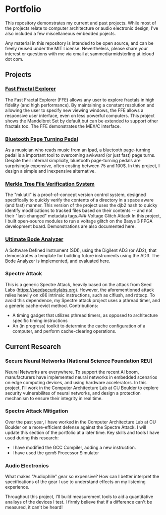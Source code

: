 # Portfolio
This repository demonstrates my current and past projects. While most of the projects relate to computer architecture or audio electronic design, I've also included a few miscellaneous embedded pojects. 

Any material in this repository is intended to be open source, and can be freely reused under the MIT License. Nevertheless, please share your interest or questions with me via email at sammcdiarmidsterling at icloud dot com.

## Projects

### [Fast Fractal Explorer](https://github.com/SamMcD-S/FastFractalExplorer.git)
The Fast Fractal Explorer (FFE) allows any user to explore fractals in high fidelity (and high performance). By maintaining a constant resolution and allowing the user to specify new viewing windows, the FFE allows a responsive user interface, even on less powerful computers. This project shows the Mandelbrot Set by default,but can be extended to support other fractals too. The FFE demonstrates the MEX/C interface.
### [Bluetooth Page Turning Pedal](https://github.com/SamMcD-S/PageTurner.git)
As a musician who reads music from an Ipad, a bluetooth page-turning pedal is a important tool to overcoming awkward (or just fast) page turns. Despite their internal simplicity, bluetooth page-turning pedals are surprisingly expensive, often costing between 75 and 100$. In this project, I design a simple and inexpensive alternative.
### [Merkle Tree File Verification System](https://github.com/SamMcD-S/Mkltree.git)
The "mklutil" is a proof-of-concept version control system, designed specifically to quickly verify the contents of a directory in a space aware (and fast) manner. This version of the project uses the djb2 hash to quicky identify modifications to tracked files based on their contents -- and not their "last-changed" metadata tags.### Voltage Glitch Attack
In this project, I built open-source modules to run a voltage glitch on the Basys 3 FPGA development board. Demonstrations are also documented here.
### [Ultimate Bode Analyzer](https://github.com/SamMcD-S/UltimateBode.git)
A Software Defined Instrument (SDI), using the Digilent AD3 (or AD2), that demonstrates a template for building future instruments using the AD3. The Bode Analyzer is implemented, and evaluated here.
### Spectre Attack
This is a generic Spectre Attack, heavily based on the attack from Seed Labs (https://seedsecuritylabs.org). 
However, the aforementioned attack relies heavily on x86 intrinsic instructions, such as clflush, and rdtscp. To avoid this dependence, my Spectre attack project uses a pthread timer, and a generic cache-evict method.
Contributions:
* A timing gadget that utilizes pthread timers, as opposed to architecture specific timing instructions
* An (in progress) toolkit to determine the cache configuration of a computer, and perform cache-clearing operations.


## Current Research
### Secure Neural Networks (National Science Foundation REU)
Neural Networks are everywhere. To support the recent AI boom, manufacturers have implemented neural networks in embedded scenarios on edge computing devices, and using hardware accelerators. In this project, I'll work in the Computer Architecture Lab at CU Boulder to explore security vulnerabilites of neural networks, and design a protection mechanism to ensure their integrity in real time.
### Spectre Attack Mitigation
Over the past year, I have worked in the Computer Architecture Lab at CU Boulder on a more-efficient defense against the Spectre Attack. I will update this section of the portfolio at a later time.
Key skills and tools I have used during this research:
  - I have modified the GCC Compiler, adding a new instruction.
  - I have used the gem5 Processor Simulator

### Audio Electronics
What makes "Audiophile" gear so expensive? How can I better interpret the specifications of the gear I use to understand effects on my listening experience. 

Throughout this project, I'll build measurement tools to aid a quantitative analisys of the devices I test. I firmly believe that if a difference can't be measured, it can't be heard!


